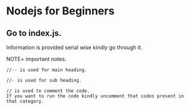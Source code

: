 # Nodejs for Beginners

## Go to index.js.
Information is provided serial wise kindly go through it.

NOTE= important notes.

    //-- is used for main heading.
    
    //- is used for sub heading.
    
    // is used to comment the code.
    If you want to run the code kindly uncomment that codes present in that category.





